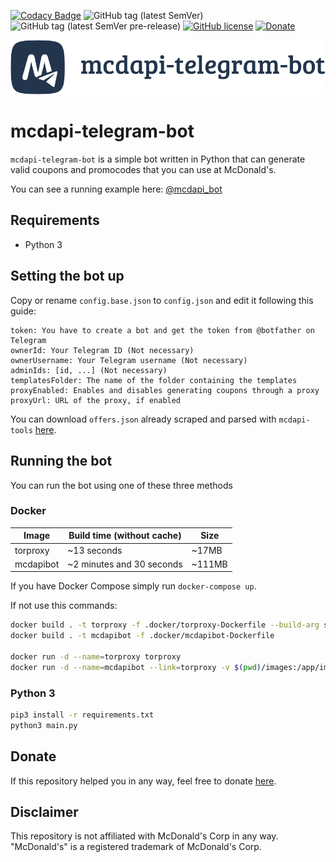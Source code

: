 [![Codacy Badge](https://api.codacy.com/project/badge/Grade/72f3eec1c1a3426d82c979397577e8ac)](https://app.codacy.com/app/giacomoferretti/mcdapi-telegram-bot?utm_source=github.com&utm_medium=referral&utm_content=giacomoferretti/mcdapi-telegram-bot&utm_campaign=Badge_Grade_Dashboard)
![GitHub tag (latest SemVer)](https://img.shields.io/github/tag/giacomoferretti/mcdapi-telegram-bot.svg?color=blue&label=Stable)
![GitHub tag (latest SemVer pre-release)](https://img.shields.io/github/tag-pre/giacomoferretti/mcdapi-telegram-bot.svg?label=Testing)
[![GitHub license](https://img.shields.io/github/license/giacomoferretti/mcdapi-telegram-bot.svg?color=informational)](https://github.com/giacomoferretti/mcdapi-telegram-bot/blob/master/LICENSE)
[![Donate](https://img.shields.io/badge/Donate-Paypal-blue.svg)](https://www.paypal.com/cgi-bin/webscr?cmd=_s-xclick&hosted_button_id=VN66MND8DYCGE&source=url)

![Header](.github/header.png)

# mcdapi-telegram-bot
`mcdapi-telegram-bot` is a simple bot written in Python that can generate valid coupons and promocodes that you can use at McDonald's.

You can see a running example here: [@mcdapi_bot](https://telegram.me/mcdapi_bot)

## Requirements
* Python 3

## Setting the bot up
Copy or rename `config.base.json` to `config.json` and edit it following this guide:

```text
token: You have to create a bot and get the token from @botfather on Telegram
ownerId: Your Telegram ID (Not necessary)
ownerUsername: Your Telegram username (Not necessary)
adminIds: [id, ...] (Not necessary)
templatesFolder: The name of the folder containing the templates
proxyEnabled: Enables and disables generating coupons through a proxy
proxyUrl: URL of the proxy, if enabled
```

You can download `offers.json` already scraped and parsed with `mcdapi-tools` [here](https://gist.github.com/giacomoferretti/a24797299041692613c155cac79b8127).

## Running the bot
You can run the bot using one of these three methods

### Docker
| Image     | Build time (without cache) | Size   |
|-----------|----------------------------|--------|
| torproxy  | ~13 seconds                | ~17MB  |
| mcdapibot | ~2 minutes and 30 seconds  | ~111MB |

If you have Docker Compose simply run `docker-compose up`.

If not use this commands:
```bash
docker build . -t torproxy -f .docker/torproxy-Dockerfile --build-arg socks_port=9050 --build-arg control_password="password" --build-arg control_port=9051
docker build . -t mcdapibot -f .docker/mcdapibot-Dockerfile

docker run -d --name=torproxy torproxy
docker run -d --name=mcdapibot --link=torproxy -v $(pwd)/images:/app/images -v $(pwd)/logs:/app/logs -v $(pwd)/templates:/app/templates -v $(pwd)/config.json:/app/config.json -v $(pwd)/users.json:/app/users.json -v $(pwd)/offers.json:/app/offers.json mcdapibot
```

### Python 3
```bash
pip3 install -r requirements.txt
python3 main.py
```

## Donate
If this repository helped you in any way, feel free to donate [here](https://www.paypal.com/cgi-bin/webscr?cmd=_s-xclick&hosted_button_id=VN66MND8DYCGE&source=url).

## Disclaimer
This repository is not affiliated with McDonald's Corp in any way. "McDonald's" is a registered trademark of McDonald's Corp.
